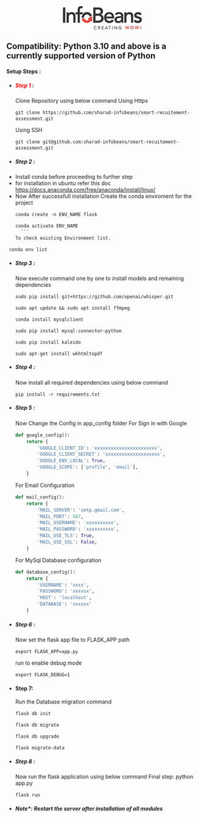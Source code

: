 <span style="width:100%;display:flex;justify-content:center;">![title](static/public/images/company_logo.jpg)</span>

## Compatibility: Python 3.10 and above is a currently supported version of Python

#### Setup Steps :

- ##### <span style="color:red">Step 1</span> :
  Clone Repository using below command
  Using Https
  ```GIT
  git clone https://github.com/sharad-infobeans/smart-recuitement-assessment.git
  ```
  Using SSH
  ```GIT
  git clone git@github.com:sharad-infobeans/smart-recuitement-assessment.git
  ```
- ##### Step 2 :
- Install conda before proceeding to further step
- for installation in ubuntu refer this doc https://docs.anaconda.com/free/anaconda/install/linux/
- 
  Now After successfull installation Create the conda enviroment for the project
  ```shell
  conda create -n ENV_NAME flask
  ```
  ````shell
  conda activate ENV_NAME
    ```
  To check existing Environment list.
  ````

```shell
 conda env list
```

- ##### Step 3 :

  Now execute command one by one to install models and remaining dependencies

  ```shell
  sudo pip install git+https://github.com/openai/whisper.git
  ```

  ```shell
  sudo apt update && sudo apt install ffmpeg
  ```

  ```shell
  conda install mysqlclient
  ```

  ```shell
  sudo pip install mysql-connector-python
  ```

  ```shell
  sudo pip install kaleido
  ```

  ```shell
  sudo apt-get install wkhtmltopdf

  ```

- ##### Step 4 :
  Now install all required dependencies using below command
  ```shell
  pip install -r requirements.txt
  ```
- ##### Step 5 :

  Now Change the Config in app_config folder
  For Sign in with Google

  ```python
  def google_config():
      return {
          'GOOGLE_CLIENT_ID': 'xxxxxxxxxxxxxxxxxxxxxxx',
          'GOOGLE_CLIENT_SECRET': 'xxxxxxxxxxxxxxxxxxxx',
          'GOOGLE_ENV_LOCAL': True,
          'GOOGLE_SCOPE': ['profile', 'email'],
      }
  ```

  For Email Configuration

  ```python
  def mail_config():
      return {
          'MAIL_SERVER': 'smtp.gmail.com',
          'MAIL_PORT': 587,
          'MAIL_USERNAME': 'xxxxxxxxxx',
          'MAIL_PASSWORD': 'xxxxxxxxxx',
          'MAIL_USE_TLS': True,
          'MAIL_USE_SSL': False,
      }
  ```

  For MySql Database configuration

  ```python
  def database_config():
      return {
          'USERNAME': 'xxxx',
          'PASSWORD': 'xxxxxx',
          'HOST': 'localhost',
          'DATABASE': 'xxxxxx'
      }
  ```

- ##### Step 6 :
  Now set the flask app file to FLASK_APP path
  ```shell
  export FLASK_APP=app.py
  ```
  run to enable debug mode
  ```shell
  export FLASK_DEBUG=1
  ```
- #### Step 7:

  Run the Database migration command

  ```shell
  flask db init
  ```

  ```shell
  flask db migrate
  ```

  ```shell
  flask db upgrade
  ```

  ```shell
  flask migrate-data
  ```

- ##### Step 8 :

  Now run the flask application using below command
Final step:  python app.py

  ```shell
  flask run
  ```

- ##### Note\*: Restart the server after installation of all modules

